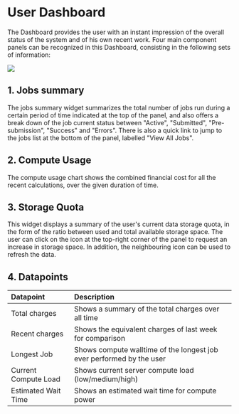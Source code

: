 # User Dashboard

The Dashboard provides the user with an instant impression of the overall status of the system and of his own recent work. Four main component panels can be recognized in this Dashboard, consisting in the following sets of information:

<img src="/images/user-dashboard.png" > 


## 1. Jobs summary

The jobs summary widget summarizes the total number of jobs run during a certain period of time indicated at the top of the panel, and also offers a break down of the job current status between "Active", "Submitted", "Pre-submission", "Success" and "Errors". There is also a quick link to jump to the jobs list at the bottom of the panel, labelled "View All Jobs".


## 2. Compute Usage

The compute usage chart shows the combined financial cost for all the recent calculations, over the given duration of time.

## 3. Storage Quota

This widget displays a summary of the user's current data storage quota, in the form of the ratio between used and total available storage space. The user can click on the <i class="zmdi zmdi-plus-circle-o zmdi-hc-border"></i> icon at the top-right corner of the panel to request an increase in storage space. In addition, the neighbouring <i class="zmdi zmdi-refresh-sync zmdi-hc-border"></i> icon can be used to refresh the data.


## 4. Datapoints

| Datapoint             | Description
| :-------------        |:-------------
| Total charges     | Shows a summary of the total charges over all time
| Recent charges     | Shows the equivalent charges of last week for comparison
| Longest Job           | Shows compute walltime of the longest job ever performed by the user
| Current Compute Load   | Shows current server compute load (low/medium/high)
| Estimated Wait Time   | Shows an estimated wait time for compute power
